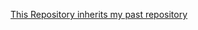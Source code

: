  [This Repository inherits my past repository](https://github.com/yumu31pj/yumu31pj-nextjs-template)